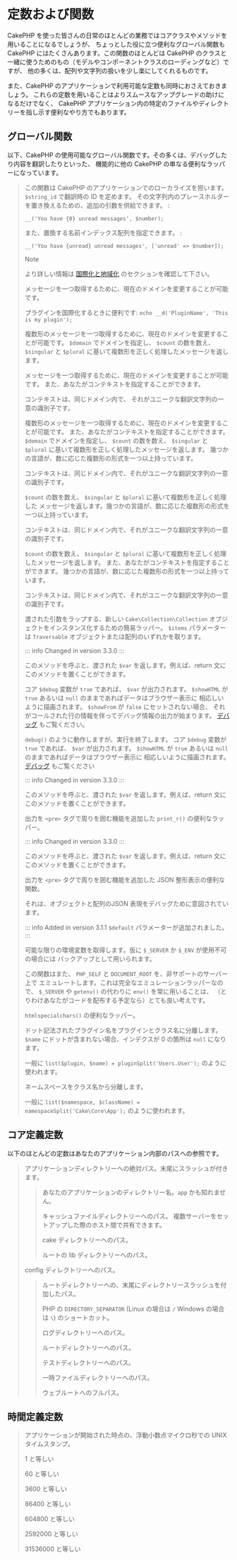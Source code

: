 # 定数および関数

CakePHP を使った皆さんの日常のほとんどの業務ではコアクラスやメソッドを用いることになるでしょうが、
ちょっとした役に立つ便利なグローバル関数も CakePHP にはたくさんあります。この関数のほとんどは
CakePHP のクラスと一緒に使うためのもの（モデルやコンポーネントクラスのローディングなど）ですが、
他の多くは、配列や文字列の扱いを少し楽にしてくれるものです。

また、CakePHP のアプリケーションで利用可能な定数も同時におさえておきましょう。
これらの定数を用いることはよりスムースなアップグレードの助けになるだけでなく、
CakePHP アプリケーション内の特定のファイルやディレクトリーを指し示す便利なやり方でもあります。

## グローバル関数

以下、CakePHP の使用可能なグローバル関数です。その多くは、デバッグしたり内容を翻訳したりといった、
機能的に他の CakePHP の単なる便利なラッパーになっています。

> この関数は CakePHP のアプリケーションでのローカライズを担います。
> `$string_id` で翻訳時の ID を定めます。
> その文字列内のプレースホルダーを置き換えるための、追加の引数を供給できます。 :
>
> ``` text
> __('You have {0} unread messages', $number);
> ```
>
> また、置換する名前インデックス配列を指定できます。 :
>
> ``` text
> __('You have {unread} unread messages', ['unread' => $number]);
> ```
>
> > [!NOTE]
> > より詳しい情報は
> > [国際化と地域化](../core-libraries/internationalization-and-localization)
> > のセクションを確認して下さい。
>
> メッセージを一つ取得するために、現在のドメインを変更することが可能です。
>
> プラグインを国際化するときに便利です:
> `echo __d('PluginName', 'This is my plugin');`
>
> 複数形のメッセージを一つ取得するために、現在のドメインを変更することが可能です。
> `$domain` でドメインを指定し、 `$count` の数を数え、 `$singular` と
> `$plural` に基いて複数形を正しく処理したメッセージを返します。
>
> メッセージを一つ取得するために、現在のドメインを変更することが可能です。
> また、あなたがコンテキストを指定することができます。
>
> コンテキストは、同じドメイン内で、
> それがユニークな翻訳文字列の一意の識別子です。
>
> 複数形のメッセージを一つ取得するために、現在のドメインを変更することが可能です。
> また、あなたがコンテキストを指定することができます。
> `$domain` でドメインを指定し、 `$count` の数を数え、 `$singular` と
> `$plural` に基いて複数形を正しく処理したメッセージを返します。
> 幾つかの言語が、数に応じた複数形の形式を一つ以上持っています。
>
> コンテキストは、同じドメイン内で、それがユニークな翻訳文字列の一意の識別子です。
>
> `$count` の数を数え、 `$singular` と `$plural` に基いて複数形を正しく処理した
> メッセージを返します。幾つかの言語が、数に応じた複数形の形式を一つ以上持っています。
>
> コンテキストは、同じドメイン内で、それがユニークな翻訳文字列の一意の識別子です。
>
> `$count` の数を数え、 `$singular` と `$plural`
> に基いて複数形を正しく処理したメッセージを返します。
> また、あなたがコンテキストを指定することができます。
> 幾つかの言語が、数に応じた複数形の形式を一つ以上持っています。
>
> コンテキストは、同じドメイン内で、それがユニークな翻訳文字列の一意の識別子です。
>
> 渡された引数をラップする、新しい `Cake\Collection\Collection`
> オブジェクトをインスタンス化するための簡易ラッパー。 `$items` パラメーターは
> `Traversable` オブジェクトまたは配列のいずれかを取ります。
>
> ::: info Changed in version 3.3.0
> :::
>
> このメソッドを呼ぶと、渡された `$var` を返します。例えば、return 文に
> このメソッドを置くことができます。
>
> コア `$debug` 変数が `true` であれば、 `$var` が出力されます。
> `$showHTML` が `true` あるいは `null` のままであればデータはブラウザー表示に
> 相応しいように描画されます。 `$showFrom` が `false` にセットされない場合、
> それがコールされた行の情報を伴ってデバッグ情報の出力が始まります。
> [デバッグ](../development/debugging) もご覧ください。
>
> `debug()` のように動作しますが、実行を終了します。
> コア `$debug` 変数が `true` であれば、 `$var` が出力されます。
> `$showHTML` が `true` あるいは `null` のままであればデータはブラウザー表示に
> 相応しいように描画されます。 [デバッグ](../development/debugging) もご覧ください
>
> ::: info Changed in version 3.3.0
> :::
>
> このメソッドを呼ぶと、渡された `$var` を返します。例えば、return 文に
> このメソッドを置くことができます。
>
> 出力を `<pre>` タグで周りを囲む機能を追加した `print_r()` の便利なラッパー。
>
> ::: info Changed in version 3.3.0
> :::
>
> このメソッドを呼ぶと、渡された `$var` を返します。例えば、return 文に
> このメソッドを置くことができます。
>
> 出力を `<pre>` タグで周りを囲む機能を追加した JSON 整形表示の便利な関数。
>
> それは、オブジェクトと配列のJSON 表現をデバッグために意図されています。
>
> ::: info Added in version 3.1.1
> `$default` パラメーターが追加されました。
> :::
>
> 可能な限りの環境変数を取得します。仮に `$_SERVER` か `$_ENV` が使用不可の場合には
> バックアップとして用いられます。
>
> この関数はまた、 `PHP_SELF` と `DOCUMENT_ROOT` を、非サポートのサーバー上で
> エミュレートします。これは完全なエミュレーションラッパーなので、 `$_SERVER` や
> `getenv()` の代わりに `env()` を常に用いることは、
> （とりわけあなたがコードを配布する予定なら）とても良い考えです。
>
> `htmlspecialchars()` の便利なラッパー。
>
> ドット記法されたプラグイン名をプラグインとクラス名に分離します。
> `$name` にドットが含まれない場合、インデクスが 0 の箇所は `null` になります。
>
> 一般に `list($plugin, $name) = pluginSplit('Users.User');` のように使われます。
>
> ネームスペースをクラス名から分離します。
>
> 一般に `list($namespace, $className) = namespaceSplit('Cake\Core\App');`
> のように使われます。

## コア定義定数

以下のほとんどの定数はあなたのアプリケーション内部のパスへの参照です。

> アプリケーションディレクトリーへの絶対パス。末尾にスラッシュが付きます。
>
> > あなたのアプリケーションのディレクトリー名。`app` かも知れません。
> >
> > キャッシュファイルディレクトリーへのパス。
> > 複数サーバーをセットアップした際のホスト間で共有できます。
> >
> > cake ディレクトリーへのパス。
> >
> > ルートの lib ディレクトリーへのパス。
>
> config ディレクトリーへのパス。
>
> > ルートディレクトリーへの、末尾にディレクトリースラッシュを付加したパス。
> >
> > PHP の `DIRECTORY_SEPARATOR` (Linux の場合は `/` Windows の場合は `\`)
> > のショートカット。
> >
> > ログディレクトリーへのパス。
> >
> > ルートディレクトリーへのパス。
> >
> > テストディレクトリーへのパス。
> >
> > 一時ファイルディレクトリーへのパス。
> >
> > ウェブルートへのフルパス。

## 時間定義定数

> アプリケーションが開始された時点の、浮動小数点マイクロ秒での UNIX タイムスタンプ。
>
> 1 と等しい
>
> 60 と等しい
>
> 3600 と等しい
>
> 86400 と等しい
>
> 604800 と等しい
>
> 2592000 と等しい
>
> 31536000 と等しい
